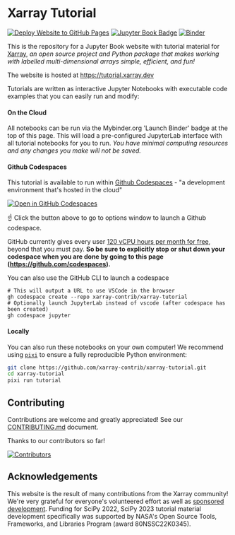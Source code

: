 # Xarray Tutorial

[![Deploy Website to GitHub Pages](https://github.com/xarray-contrib/xarray-tutorial/actions/workflows/main.yaml/badge.svg)](https://github.com/xarray-contrib/xarray-tutorial/actions/workflows/main.yaml)
[![Jupyter Book Badge](https://jupyterbook.org/badge.svg)](https://tutorial.xarray.dev)
[![Binder](https://mybinder.org/badge_logo.svg)](https://mybinder.org/v2/gh/xarray-contrib/xarray-tutorial/HEAD?labpath=overview/xarray-in-45-min.ipynb)

This is the repository for a Jupyter Book website with tutorial material for [Xarray](https://github.com/pydata/xarray), _an open source project and Python package that makes working with labelled multi-dimensional arrays simple, efficient, and fun!_

The website is hosted at https://tutorial.xarray.dev

Tutorials are written as interactive Jupyter Notebooks with executable code examples that you can easily run and modify:

#### On the Cloud

All notebooks can be run via the Mybinder.org 'Launch Binder' badge at the top of this page. This will load a pre-configured JupyterLab interface with all tutorial notebooks for you to run. _You have minimal computing resources and any changes you make will not be saved._

#### Github Codespaces

This tutorial is available to run within [Github Codespaces](https://github.com/features/codespaces) - "a development environment that's hosted in the cloud"

[![Open in GitHub Codespaces](https://github.com/codespaces/badge.svg)](https://codespaces.new/xarray-contrib/xarray-tutorial/tree/main)

☝️ Click the button above to go to options window to launch a Github codespace.

GitHub currently gives every user [120 vCPU hours per month for free](https://docs.github.com/en/billing/managing-billing-for-github-codespaces/about-billing-for-github-codespaces#monthly-included-storage-and-core-hours-for-personal-accounts), beyond that you must pay. **So be sure to explicitly stop or shut down your codespace when you are done by going to this page (https://github.com/codespaces).**

You can also use the GitHub CLI to launch a codespace

```
# This will output a URL to use VSCode in the browser
gh codespace create --repo xarray-contrib/xarray-tutorial
# Optionally launch JupyterLab instead of vscode (after codespace has been created)
gh codespace jupyter
```

#### Locally

You can also run these notebooks on your own computer! We recommend using [`pixi`](https://pixi.sh/latest/#installation) to ensure a fully reproducible Python environment:

```bash
git clone https://github.com/xarray-contrib/xarray-tutorial.git
cd xarray-tutorial
pixi run tutorial
```

## Contributing

Contributions are welcome and greatly appreciated! See our [CONTRIBUTING.md](./CONTRIBUTING.md) document.

Thanks to our contributors so far!

[![Contributors](https://contrib.rocks/image?repo=xarray-contrib/xarray-tutorial)](https://github.com/xarray-contrib/xarray-tutorial/graphs/contributors)

## Acknowledgements

This website is the result of many contributions from the Xarray community! We're very grateful for everyone's volunteered effort as well as [sponsored development](https://xarray.dev/#sponsors). Funding for SciPy 2022, SciPy 2023 tutorial material development specifically was supported by NASA's Open Source Tools, Frameworks, and Libraries Program (award 80NSSC22K0345).
